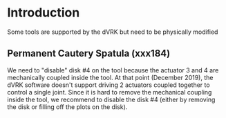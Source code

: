 # Introduction

Some tools are supported by the dVRK but need to be physically modified

## Permanent Cautery Spatula (xxx184)

We need to "disable" disk #4 on the tool because the actuator 3 and 4 are mechanically coupled inside the tool.  At that point (December 2019), the dVRK software doesn't support driving 2 actuators coupled together to control a single joint.   Since it is hard to remove the mechanical coupling inside the tool, we recommend to disable the disk #4 (either by removing the disk or filling off the plots on the disk).